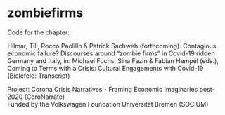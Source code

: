 # zombiefirms
Code for the chapter:

Hilmar, Till, Rocco Paolillo & Patrick Sachweh (forthcoming). Contagious economic failure? Discourses around “zombie firms” in Covid-19 ridden Germany and Italy, in: Michael Fuchs, Sina Fazin & Fabian Hempel (eds.), Coming to Terms with a Crisis: Cultural Engagements with Covid-19 (Bielefeld: Transcript)

Project: Corona Crisis Narratives - Framing Economic Imaginaries post-2020 (CoroNarrate) \
Funded by the Volkswagen Foundation
Universität Bremen (SOCIUM)

